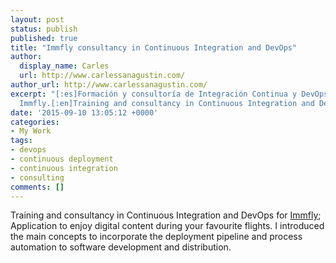 ```yaml
---
layout: post
status: publish
published: true
title: "Immfly consultancy in Continuous Integration and DevOps"
author:
  display_name: Carles
  url: http://www.carlessanagustin.com/
author_url: http://www.carlessanagustin.com/
excerpt: "[:es]Formación y consultoría de Integración Continua y DevOps para la empresa
  Immfly.[:en]Training and consultancy in Continuous Integration and DevOps for Immfly.[:]"
date: '2015-09-10 13:05:12 +0000'
categories:
- My Work
tags:
- devops
- continuous deployment
- continuous integration
- consulting
comments: []
---
```

Training and consultancy in Continuous Integration and DevOps for [Immfly](http://immfly.com/); Application to enjoy digital content during your favourite flights. I introduced the main concepts to incorporate the deployment pipeline and process automation to software development and distribution.
